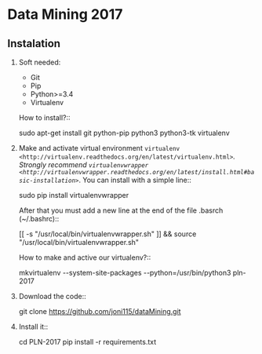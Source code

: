 Data Mining 2017
================


Instalation
-----------

1. Soft needed:

   - Git
   - Pip
   - Python>=3.4
   - Virtualenv

    How to install?::

    sudo apt-get install git python-pip python3 python3-tk virtualenv

2. Make and activate virtual environment
   `virtualenv <http://virtualenv.readthedocs.org/en/latest/virtualenv.html>`_.
   Strongly recommend `virtualenvwrapper
   <http://virtualenvwrapper.readthedocs.org/en/latest/install.html#basic-installation>`_.
   You can install with a simple line::

    sudo pip install virtualenvwrapper

   After that you must add a new line at the end of the file .basrch (~/.bashrc)::

    [[ -s "/usr/local/bin/virtualenvwrapper.sh" ]] && source "/usr/local/bin/virtualenvwrapper.sh"

   How to make and active our virtualenv?::

    mkvirtualenv --system-site-packages --python=/usr/bin/python3 pln-2017

3. Download the code::

    git clone https://github.com/joni115/dataMining.git

4. Install it::

    cd PLN-2017
    pip install -r requirements.txt

